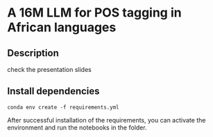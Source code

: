 # A 16M LLM for POS tagging in African languages

## Description
check the presentation slides

## Install dependencies
`conda env create -f requirements.yml`

After successful installation of the requirements, you can activate the environment and run the notebooks in the folder.
